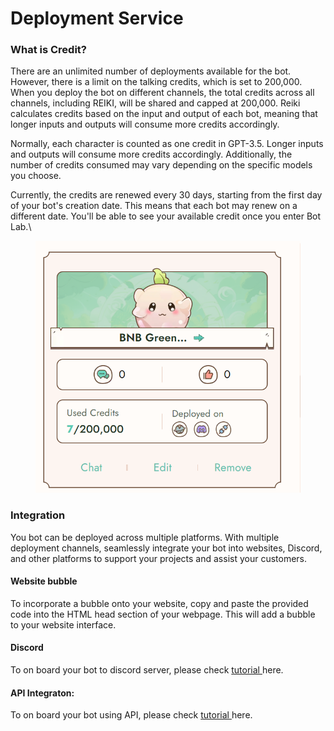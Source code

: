 # Deployment Service

### What is Credit?

There are an unlimited number of deployments available for the bot. However, there is a limit on the talking credits, which is set to 200,000. When you deploy the bot on different channels, the total credits across all channels, including REIKI, will be shared and capped at 200,000. Reiki calculates credits based on the input and output of each bot, meaning that longer inputs and outputs will consume more credits accordingly.

Normally, each character is counted as one credit in GPT-3.5. Longer inputs and outputs will consume more credits accordingly. Additionally, the number of credits consumed may vary depending on the specific models you choose.&#x20;

Currently, the credits are renewed every 30 days, starting from the first day of your bot's creation date. This means that each bot may renew on a different date. You'll be able to see your available credit once you enter Bot Lab.\


<figure><img src="../../../../.gitbook/assets/1695634563233.png" alt=""><figcaption></figcaption></figure>

### **Integration**

You bot can be deployed across multiple platforms. With multiple deployment channels, seamlessly integrate your bot into websites, Discord, and other platforms to support your projects and assist your customers.

#### Website bubble

To incorporate a bubble onto your website, copy and paste the provided code into the HTML head section of your webpage. This will add a bubble to your website interface.

####

#### Discord

To on board your bot to discord server, please check [tutorial ](./#discord)here.

#### API Integraton:

To on board your bot using API, please check [tutorial ](api.md)here.
